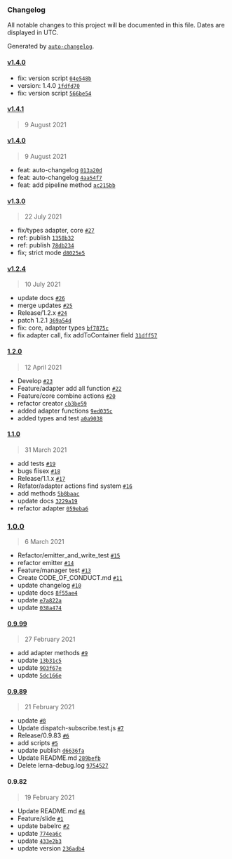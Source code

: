 ### Changelog

All notable changes to this project will be documented in this file. Dates are displayed in UTC.

Generated by [`auto-changelog`](https://github.com/CookPete/auto-changelog).

#### [v1.4.0](https://github.com/biscuit-js/biscuit-store/compare/v1.4.1...v1.4.0)

- fix: version script [`04e548b`](https://github.com/biscuit-js/biscuit-store/commit/04e548b8ad5e5e7576b1df4cbe30efa23406a21c)
- version: 1.4.0 [`1fdfd70`](https://github.com/biscuit-js/biscuit-store/commit/1fdfd70998d80f81948ffd973334a70b2e6a80cc)
- fix: version script [`566be54`](https://github.com/biscuit-js/biscuit-store/commit/566be5464e226cc1dd8caf260d15cda0f7f6bf35)

#### [v1.4.1](https://github.com/biscuit-js/biscuit-store/compare/v1.4.0...v1.4.1)

> 9 August 2021

#### [v1.4.0](https://github.com/biscuit-js/biscuit-store/compare/v1.3.0...v1.4.0)

> 9 August 2021

- feat: auto-changelog [`013a20d`](https://github.com/biscuit-js/biscuit-store/commit/013a20db077282f4050ad989119c4eba1663098d)
- feat: auto-changelog [`4aa54f7`](https://github.com/biscuit-js/biscuit-store/commit/4aa54f751d708a65a06a018501e8161864ac0219)
- feat: add pipeline method [`ac215bb`](https://github.com/biscuit-js/biscuit-store/commit/ac215bbf0c433e10593c9668baed73a598a789b5)

#### [v1.3.0](https://github.com/biscuit-js/biscuit-store/compare/v1.2.4...v1.3.0)

> 22 July 2021

- fix/types adapter, core [`#27`](https://github.com/biscuit-js/biscuit-store/pull/27)
- ref: publish [`1358b32`](https://github.com/biscuit-js/biscuit-store/commit/1358b322a556dd17af7991cb2128a5a945644a44)
- ref: publish [`78db234`](https://github.com/biscuit-js/biscuit-store/commit/78db23494436c8051ddf92fd308fa8e4037c6cb0)
- fix; strict mode [`d8025e5`](https://github.com/biscuit-js/biscuit-store/commit/d8025e5e8431d9f6b6f8cd89f25349dc63d9fcc0)

#### [v1.2.4](https://github.com/biscuit-js/biscuit-store/compare/1.2.0...v1.2.4)

> 10 July 2021

- update docs [`#26`](https://github.com/biscuit-js/biscuit-store/pull/26)
- merge updates [`#25`](https://github.com/biscuit-js/biscuit-store/pull/25)
- Release/1.2.x [`#24`](https://github.com/biscuit-js/biscuit-store/pull/24)
- patch 1.2.1 [`369a54d`](https://github.com/biscuit-js/biscuit-store/commit/369a54d83934b115c4df8a116b7b5eac253a4f33)
- fix: core, adapter types [`bf7875c`](https://github.com/biscuit-js/biscuit-store/commit/bf7875c10774276743b47acf91b21527510d8d77)
- fix adapter call, fix addToContainer field [`31dff57`](https://github.com/biscuit-js/biscuit-store/commit/31dff574369c1ecdcf877549fb6f327f569a08fb)

#### [1.2.0](https://github.com/biscuit-js/biscuit-store/compare/1.1.0...1.2.0)

> 12 April 2021

- Develop [`#23`](https://github.com/biscuit-js/biscuit-store/pull/23)
- Feature/adapter add all function [`#22`](https://github.com/biscuit-js/biscuit-store/pull/22)
- Feature/core combine actions [`#20`](https://github.com/biscuit-js/biscuit-store/pull/20)
- refactor creator [`cb3be59`](https://github.com/biscuit-js/biscuit-store/commit/cb3be59c90b2200e6df5d8e2710470e29f9b4f02)
- added adapter functions [`9ed035c`](https://github.com/biscuit-js/biscuit-store/commit/9ed035c2fac50c06d21530ae01d6877630d0af17)
- added types and test [`a0a9038`](https://github.com/biscuit-js/biscuit-store/commit/a0a903885b93a82d47066bd124eb4bd380f58d69)

#### [1.1.0](https://github.com/biscuit-js/biscuit-store/compare/1.0.0...1.1.0)

> 31 March 2021

- add tests [`#19`](https://github.com/biscuit-js/biscuit-store/pull/19)
- bugs fiisex [`#18`](https://github.com/biscuit-js/biscuit-store/pull/18)
- Release/1.1.x [`#17`](https://github.com/biscuit-js/biscuit-store/pull/17)
- Refator/adapter actions find system [`#16`](https://github.com/biscuit-js/biscuit-store/pull/16)
- add methods [`5b8baac`](https://github.com/biscuit-js/biscuit-store/commit/5b8baace1f81a1913be7b3057c490cdcc2dd85f7)
- update docs [`3229a19`](https://github.com/biscuit-js/biscuit-store/commit/3229a19daf303245cecf95d9559334b0b4f74220)
- refactor adapter [`059eba6`](https://github.com/biscuit-js/biscuit-store/commit/059eba6476fe2985dc9747ae8a9f02e44fad3831)

### [1.0.0](https://github.com/biscuit-js/biscuit-store/compare/0.9.99...1.0.0)

> 6 March 2021

- Refactor/emitter_and_write_test [`#15`](https://github.com/biscuit-js/biscuit-store/pull/15)
- refactor emitter [`#14`](https://github.com/biscuit-js/biscuit-store/pull/14)
- Feature/manager test [`#13`](https://github.com/biscuit-js/biscuit-store/pull/13)
- Create CODE_OF_CONDUCT.md [`#11`](https://github.com/biscuit-js/biscuit-store/pull/11)
- update changelog [`#10`](https://github.com/biscuit-js/biscuit-store/pull/10)
- update docs [`8f55ae4`](https://github.com/biscuit-js/biscuit-store/commit/8f55ae444a1cfdbda7e36d2d9db7d50754402c92)
- update [`e7a822a`](https://github.com/biscuit-js/biscuit-store/commit/e7a822a6d768af6f2616e7a16b7a16f64ca3cf7c)
- update [`038a474`](https://github.com/biscuit-js/biscuit-store/commit/038a474fb46dd5531f2073452539a344852423f4)

#### [0.9.99](https://github.com/biscuit-js/biscuit-store/compare/0.9.89...0.9.99)

> 27 February 2021

- add adapter methods [`#9`](https://github.com/biscuit-js/biscuit-store/pull/9)
- update [`13b31c5`](https://github.com/biscuit-js/biscuit-store/commit/13b31c56d6b2fe6bca0d078faa6d43aa48de009b)
- update [`903f67e`](https://github.com/biscuit-js/biscuit-store/commit/903f67e1035b8c903aabd1bc14f2cd262ec194cb)
- update [`5dc166e`](https://github.com/biscuit-js/biscuit-store/commit/5dc166ec10799c5720bd364999ea51d0b3d0cfe0)

#### [0.9.89](https://github.com/biscuit-js/biscuit-store/compare/0.9.82...0.9.89)

> 21 February 2021

- update [`#8`](https://github.com/biscuit-js/biscuit-store/pull/8)
- Update dispatch-subscribe.test.js [`#7`](https://github.com/biscuit-js/biscuit-store/pull/7)
- Release/0.9.83 [`#6`](https://github.com/biscuit-js/biscuit-store/pull/6)
- add scripts [`#5`](https://github.com/biscuit-js/biscuit-store/pull/5)
- update publish [`d6636fa`](https://github.com/biscuit-js/biscuit-store/commit/d6636fa341aec010d628e9bd3fd6511006e22ef8)
- Update README.md [`289befb`](https://github.com/biscuit-js/biscuit-store/commit/289befbbff7447ce169f641a979186dcb65ad2bc)
- Delete lerna-debug.log [`9754527`](https://github.com/biscuit-js/biscuit-store/commit/97545274bb0179504a5c9ff15b0ff90484d6349f)

#### 0.9.82

> 19 February 2021

- Update README.md [`#4`](https://github.com/biscuit-js/biscuit-store/pull/4)
- Feature/slide [`#1`](https://github.com/biscuit-js/biscuit-store/pull/1)
- update babelrc [`#2`](https://github.com/biscuit-js/biscuit-store/pull/2)
- update [`774ea6c`](https://github.com/biscuit-js/biscuit-store/commit/774ea6c0b0177be98fe2d856f64bb4ab9e139363)
- update [`433e2b3`](https://github.com/biscuit-js/biscuit-store/commit/433e2b37590c64bd14ad2d78f369c69d147f0410)
- update version [`236adb4`](https://github.com/biscuit-js/biscuit-store/commit/236adb4b52d02dc9ffb8ae2cf43047f815fe5986)
